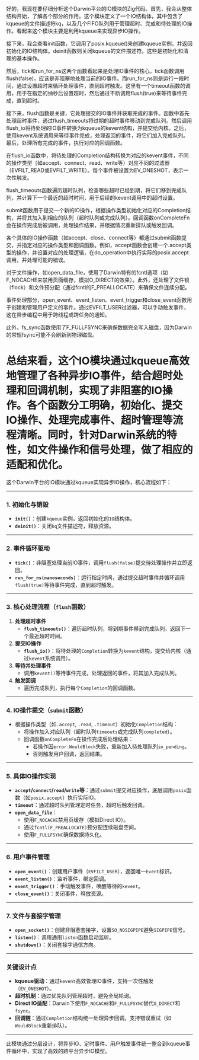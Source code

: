 好的，我现在要仔细分析这个Darwin平台的IO模块的Zig代码。首先，我会从整体结构开始，了解各个部分的作用。这个模块定义了一个IO结构体，其中包含了kqueue的文件描述符kq，以及几个FIFO队列用于管理超时、完成和待处理的IO操作。看起来这个模块主要是利用kqueue来实现异步IO操作。

接下来，我会查看init函数，它调用了posix.kqueue()来创建kqueue实例，并返回初始化的IO结构体。deinit函数则关闭kqueue的文件描述符。这些是初始化和清理的基本操作。

然后，tick和run_for_ns这两个函数看起来是处理IO事件的核心。tick函数调用flush(false)，应该是非阻塞地处理当前的IO事件。而run_for_ns则是运行一段时间，通过设置超时来循环处理事件，直到超时触发。这里有一个timeout函数的调用，用于在指定的纳秒后设置超时，然后通过不断调用flush(true)来等待事件完成，直到超时。

接下来，flush函数是关键，它处理提交的IO事件并获取完成的事件。函数中首先处理超时事件，通过flush_timeouts将过期的超时事件移动到完成队列。然后调用flush_io将待处理的IO事件转换为kqueue的kevent结构，并提交给内核。之后，使用kevent系统调用来等待事件完成，处理返回的事件，将它们加入完成队列。最后，处理所有完成的事件，执行对应的回调函数。

在flush_io函数中，将待处理的Completion结构转换为对应的kevent事件，不同的操作类型（如accept、connect、read、write等）对应不同的过滤器（EVFILT_READ或EVFILT_WRITE）。每个事件被设置为EV_ONESHOT，表示一次性触发。

flush_timeouts函数遍历超时队列，检查哪些超时已经到期，将它们移到完成队列，并计算下一个最近的超时时间，用于后续的kevent调用中的超时设置。

submit函数用于提交一个新的IO操作，根据操作类型初始化对应的Completion结构，并将其加入到相应的队列（超时队列或完成队列）。回调函数onCompleteFn会在操作完成后被调用，处理操作结果，并根据情况重新排队或触发回调。

各个具体的IO操作函数（如accept、close、connect等）都通过submit函数提交，并指定对应的操作类型和回调函数。例如，accept函数会创建一个.accept类型的操作，并设置对应的处理逻辑，在do_operation中执行实际的posix.accept调用，并处理可能的错误。

对于文件操作，如open_data_file，使用了Darwin特有的fcntl选项（如F_NOCACHE来禁用页面缓存，模拟O_DIRECT的效果）。此外，还处理了文件锁（flock）和文件预分配（通过fcntl的F_PREALLOCATE）来确保文件连续分配。

事件处理部分，open_event、event_listen、event_trigger和close_event函数用于创建和管理用户定义的事件。通过EVFILT_USER过滤器，可以手动触发事件，这在异步编程中用于跨线程或跨任务的通知。

此外，fs_sync函数使用了F_FULLFSYNC来确保数据完全写入磁盘，因为Darwin的常规fsync可能不会刷新到物理磁盘。

总结来看，这个IO模块通过kqueue高效地管理了各种异步IO事件，结合超时处理和回调机制，实现了非阻塞的IO操作。各个函数分工明确，初始化、提交IO操作、处理完成事件、超时管理等流程清晰。同时，针对Darwin系统的特性，如文件操作和信号处理，做了相应的适配和优化。
================================================
这个Darwin平台的IO模块通过kqueue实现异步IO操作，核心流程如下：

---

### **1. 初始化与销毁**
- **`init()`**：创建`kqueue`实例，返回初始化的`IO`结构体。
- **`deinit()`**：关闭`kq`文件描述符，释放资源。

---

### **2. 事件循环驱动**
- **`tick()`**：非阻塞处理当前IO事件，调用`flush(false)`提交待处理操作并立即返回。
- **`run_for_ns(nanoseconds)`**：运行指定时间，通过提交超时事件并循环调用`flush(true)`等待事件完成，直到超时触发。

---

### **3. 核心处理流程（`flush`函数）**
1. **处理超时事件**  
   - **`flush_timeouts()`**：遍历超时队列，将到期事件移到完成队列，返回下一个最近超时时间。
2. **提交IO操作**  
   - **`flush_io()`**：将待处理的`Completion`转换为`kevent`结构，提交给内核（通过`kevent`系统调用）。
3. **等待并处理事件**  
   - 调用`kevent()`等待事件完成，处理返回的事件，将其加入完成队列。
4. **触发回调**  
   - 遍历完成队列，执行每个`Completion`的回调函数。

---

### **4. IO操作提交（`submit`函数）**
- 根据操作类型（如`.accept`, `.read`, `.timeout`）初始化`Completion`结构：
  - 将操作加入对应队列（超时队列`timeouts`或完成队列`completed`）。
  - 回调函数`onCompleteFn`在操作完成后处理结果：  
    - 若操作因`error.WouldBlock`失败，重新加入待处理队列`io_pending`。
    - 否则触发用户回调，返回结果。

---

### **5. 具体IO操作实现**
- **`accept`/`connect`/`read`/`write`等**：通过`submit`提交对应操作，底层调用`posix`函数（如`posix.accept`）执行实际IO。
- **`timeout`**：通过超时队列管理定时任务，超时后触发回调。
- **`open_data_file`**：  
  - 使用`F_NOCACHE`禁用页缓存（模拟Direct IO）。
  - 通过`fcntl(F_PREALLOCATE)`预分配连续磁盘空间。
  - 使用`F_FULLFSYNC`确保数据持久化。

---

### **6. 用户事件管理**
- **`open_event()`**：创建用户事件（`EVFILT_USER`），返回唯一`Event`标识。
- **`event_listen()`**：监听事件，绑定回调。
- **`event_trigger()`**：手动触发事件，唤醒等待的`kevent`。
- **`close_event()`**：关闭事件，释放资源。

---

### **7. 文件与套接字管理**
- **`open_socket()`**：创建非阻塞套接字，设置`SO_NOSIGPIPE`避免`SIGPIPE`信号。
- **`listen()`**：调用通用`listen`函数启动监听。
- **`shutdown()`**：关闭套接字通信方向。

---

### **关键设计点**
- **kqueue驱动**：通过`kevent`高效管理IO事件，支持一次性触发（`EV_ONESHOT`）。
- **超时机制**：通过优先队列管理超时，避免全局轮询。
- **Direct IO适配**：Darwin下使用`F_NOCACHE`和`F_FULLFSYNC`替代`O_DIRECT`和`fsync`。
- **回调链**：通过`Completion`结构统一处理异步回调，支持错误重试（如`WouldBlock`重新排队）。

--- 

此模块通过分层设计，将异步IO、定时事件、用户触发事件统一整合到kqueue事件循环中，实现了高效的跨平台异步IO模型。